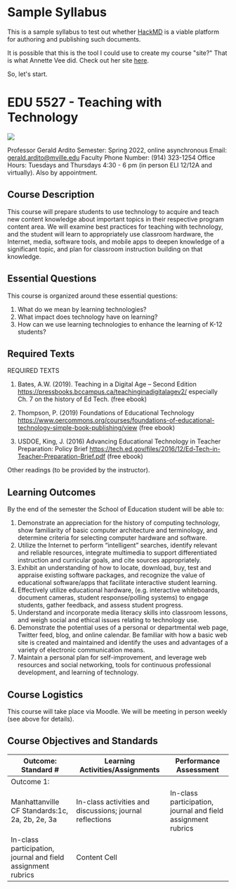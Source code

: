 ﻿# Sample Syllabus

This is a sample syllabus to test out whether [HackMD](hackmd.io/) is a viable platform for authoring and publishing such documents.

It is possible that this is the tool I could use to create my course "site?" That is what Annette Vee did. Check out her site [here](https://hackmd.io/lcY0C1mYQhy37R1QAwpxMQ?view#Final-project).

So, let's start.

# EDU 5527  - Teaching with Technology

![](https://upload.wikimedia.org/wikipedia/commons/thumb/a/a3/Tekstaus_%C3%84.gif/640px-Tekstaus_%C3%84.gif)

Professor Gerald Ardito
Semester: Spring 2022, online asynchronous
Email: gerald.ardito@mville.edu
Faculty Phone Number: (914) 323-1254
Office Hours: Tuesdays and Thursdays 4:30 - 6 pm (in person ELI 12/12A and virtually). Also by appointment.


Course Description
---
This course will prepare students to use technology to acquire and teach new content knowledge about important topics in their respective program content area. We will examine best practices for teaching with technology, and the student will learn to appropriately use classroom hardware, the Internet, media, software tools, and mobile apps to deepen knowledge of a significant topic, and plan for classroom instruction building on that knowledge.  

Essential Questions
---
This course is organized around these essential questions:
1. What do we mean by learning technologies?
2. What impact does technology have on learning?
3. How can we use learning technologies to enhance the learning of K-12 students?

Required Texts
---
REQUIRED TEXTS
1. Bates, A.W. (2019). Teaching in a Digital Age – Second Edition https://pressbooks.bccampus.ca/teachinginadigitalagev2/ especially Ch. 7 on the history of Ed Tech. (free ebook)

2. Thompson, P. (2019) Foundations of Educational Technology  https://www.oercommons.org/courses/foundations-of-educational-technology-simple-book-publishing/view (free ebook)

3. USDOE, King, J. (2016) Advancing Educational Technology in Teacher Preparation: Policy Brief https://tech.ed.gov/files/2016/12/Ed-Tech-in-Teacher-Preparation-Brief.pdf (free ebook)

Other readings (to be provided by the instructor).

Learning Outcomes
---
By the end of the semester the School of Education student will be able to:
1. Demonstrate an appreciation for the history of computing technology, show familiarity of basic computer architecture and terminology, and determine criteria for selecting computer hardware and software.
2. Utilize the Internet to perform “intelligent” searches, identify relevant and reliable resources, integrate multimedia to support differentiated instruction and curricular goals, and cite sources appropriately.
3. Exhibit an understanding of how to locate, download, buy, test and appraise existing software packages, and recognize the value of educational software/apps that facilitate interactive student learning.
4. Effectively utilize educational hardware, (e.g. interactive whiteboards, document cameras, student response/polling systems) to engage students, gather feedback, and assess student progress.
5. Understand and incorporate media literacy skills into classroom lessons, and weigh social and ethical issues relating to technology use.
6. Demonstrate the potential uses of a personal or departmental web page, Twitter feed, blog, and online calendar. Be familiar with how a basic web site is created and maintained and identify the uses and advantages of a variety of electronic communication means.
7. Maintain a personal plan for self-improvement, and leverage web resources and social networking, tools for continuous professional development, and learning of technology.

Course Logistics
---
This course will take place via Moodle.
We will be meeting in person weekly (see above for details).

Course Objectives and Standards
---

| Outcome: Standard # | Learning Activities/Assignments |Performance Assessment |
| ------------- | ------------- |------------- |
| Outcome 1:
Manhattanville CF Standards:1c, 2a, 2b, 2e, 3a | In-class activities and discussions; journal reflections   |In-class participation, journal and field assignment rubrics
| In-class participation, journal and field assignment rubrics  | Content Cell  |
